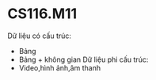 # CS116.M11
Dữ liệu có cấu trúc:
+ Bảng
+ Bảng + không gian
Dữ liệu phi cấu trúc:
+ Video,hình ảnh,âm thanh
